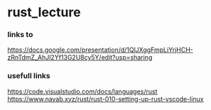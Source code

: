 # rust_lecture

### links to
https://docs.google.com/presentation/d/1QlJXggFmpLiYrjHCH-zRnTdmZ_AhJl2Yf13G2U8cy5Y/edit?usp=sharing

### usefull links
https://code.visualstudio.com/docs/languages/rust
https://www.nayab.xyz/rust/rust-010-setting-up-rust-vscode-linux
